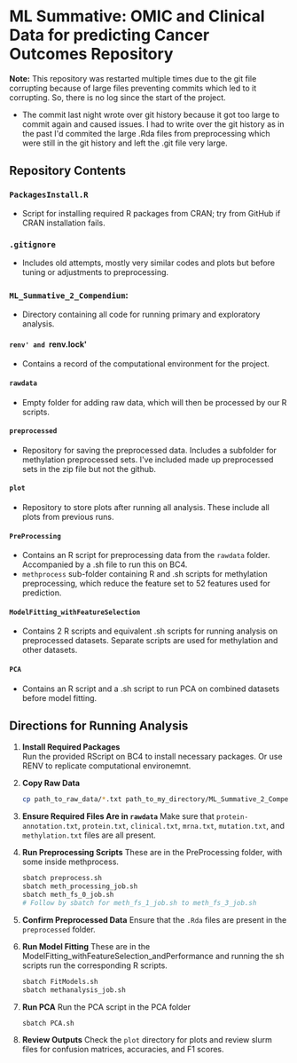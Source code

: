 
# ML Summative: OMIC and Clinical Data for predicting Cancer Outcomes Repository

**Note:** This repository was restarted multiple times due to the git file corrupting because of large files preventing commits which led to it corrupting. So, there is no log since the start of the project.

- The commit last night wrote over git history because it got too large to commit again and caused issues. I had to write over the git history as in the past I'd commited the large .Rda files from preprocessing which were still in the git history and left the .git file very large.

## Repository Contents

### `PackagesInstall.R`
- Script for installing required R packages from CRAN; try from GitHub if CRAN installation fails.

### `.gitignore`
- Includes old attempts, mostly very similar codes and plots but before tuning or adjustments to preprocessing.

### `ML_Summative_2_Compendium`:
- Directory containing all code for running primary and exploratory analysis. 

#### `renv' and `renv.lock'
- Contains a record of the computational environment for the project.

#### `rawdata`
- Empty folder for adding raw data, which will then be processed by our R scripts.

#### `preprocessed`
- Repository for saving the preprocessed data. Includes a subfolder for methylation preprocessed sets. I've included made up preprocessed sets in the zip file but not the github.

#### `plot`
- Repository to store plots after running all analysis. These include all plots from previous runs.

#### `PreProcessing`
- Contains an R script for preprocessing data from the `rawdata` folder. Accompanied by a .sh file to run this on BC4.
- `methprocess` sub-folder containing R and .sh scripts for methylation preprocessing, which reduce the feature set to 52 features used for prediction.

#### `ModelFitting_withFeatureSelection`
- Contains 2 R scripts and equivalent .sh scripts for running analysis on preprocessed datasets. Separate scripts are used for methylation and other datasets.

#### `PCA`
- Contains an R script and a .sh script to run PCA on combined datasets before model fitting.

## Directions for Running Analysis

1. **Install Required Packages**  
   Run the provided RScript on BC4 to install necessary packages. Or use RENV to replicate computational environemnt.

2. **Copy Raw Data**
   ```bash
   cp path_to_raw_data/*.txt path_to_my_directory/ML_Summative_2_Compendium/rawdata/
   ```

3. **Ensure Required Files Are in `rawdata`**
   Make sure that `protein-annotation.txt`, `protein.txt`, `clinical.txt`, `mrna.txt`, `mutation.txt`, and `methylation.txt` files are all present.

4. **Run Preprocessing Scripts**
   These are in the PreProcessing folder, with some inside methprocess.
   ```bash
   sbatch preprocess.sh
   sbatch meth_processing_job.sh
   sbatch meth_fs_0_job.sh
   # Follow by sbatch for meth_fs_1_job.sh to meth_fs_3_job.sh
   ```

5. **Confirm Preprocessed Data**
   Ensure that the `.Rda` files are present in the `preprocessed` folder.

6. **Run Model Fitting**
   These are in the ModelFitting_withFeatureSelection_andPerformance and running the sh scripts run the corresponding R scripts.
   ```bash
   sbatch FitModels.sh
   sbatch methanalysis_job.sh
   ```

7. **Run PCA**
   Run the PCA script in the PCA folder
   ```bash
   sbatch PCA.sh
   ```

8. **Review Outputs**
   Check the `plot` directory for plots and review slurm files for confusion matrices, accuracies, and F1 scores.


